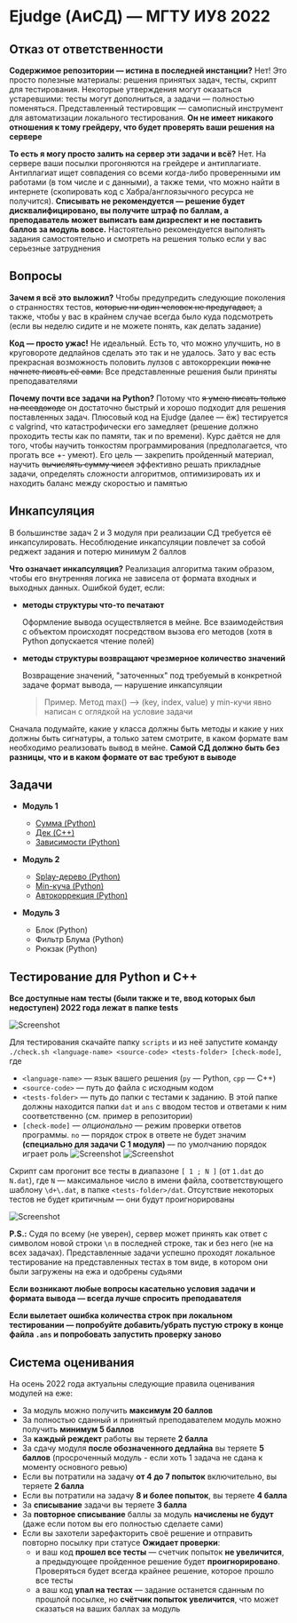 # Ejudge (АиСД) — МГТУ ИУ8 2022

## Отказ от ответственности

**Содержимое репозитории — истина в последней инстанции?**
Нет! Это просто полезные материалы: решения принятых задач, тесты,
скрипт для тестирования.
Некоторые утверждения могут оказаться устаревшими:
тесты могут дополниться, а задачи — полностью поменяться.
Представленный тестировщик —
самописный инструмент для автоматизации локального тестирования.
**Он не имеет никакого отношения к тому грейдеру,
что будет проверять ваши решения на сервере**

**То есть я могу просто залить на сервер эти задачи и всё?**
Нет. На сервере ваши посылки прогоняются на грейдере и антиплагиате.
Антиплагиат ищет совпадения со всеми когда-либо проверенными им работами
(в том числе и с данными), а также теми, что можно найти в интернете
(скопировать код с Хабра/англоязычного ресурса не получится).
**Списывать не рекомендуется — решение будет дисквалифицировано,
вы получите штраф по баллам,
а преподаватель может выписать вам дизреспект
и не поставить баллов за модуль вовсе.**
Настоятельно рекомендуется выполнять задания самостоятельно и
смотреть на решения только если у вас серьезные затруднения

## Вопросы

**Зачем я всё это выложил?**
Чтобы предупредить следующие поколения о странностях тестов,
~~которые ни один человек не предугадает,~~
а также, чтобы у вас в крайнем случае всегда было куда подсмотреть
(если вы неделю сидите и не можете понять, как делать задание)

**Код — просто ужас!**
Не идеальный. Есть то, что можно улучшить, но в круговороте дедлайнов сделать это так и не удалось.
Зато у вас есть прекрасная возможность половить лулзов с автокоррекции ~~пока не начнете писать её сами.~~
Все представленные решения были приняты преподавателями

**Почему почти все задачи на Python?**
Потому что ~~я умею писать только на псевдокоде~~ он достаточно быстрый и хорошо
подходит для решения поставленных задач.
Плюсовый код на Ejudge (далее — ёж) тестируется с valgrind,
что катастрофически его замедляет (решение должно проходить тесты как по памяти, так и по времени).
Курс даётся не для того, чтобы научить тонкостям программирования (предполагается, что прогать все +- умеют).
Его цель — закрепить пройденный материал, научить ~~вычислять сумму чисел~~
эффективно решать прикладные задачи, определять сложности алгоритмов, оптимизировать их
и находить баланс между скоростью и памятью

## Инкапсуляция

В большинстве задач 2 и 3 модуля при реализации СД требуется её инкапсулировать.
Несоблюдение инкапсуляции повлечет за собой реджект задания и потерю минимум 2 баллов

**Что означает инкапсуляция?**
Реализация алгоритма таким образом,
чтобы его внутренняя логика не зависела от формата входных и выходных данных.
Ошибкой будет, если:

- **методы структуры что-то печатают**

  Оформление вывода осуществляется в мейне.
  Все взаимодействия с объектом происходят посредством вызова его методов
  (хотя в Python допускается чтение полей)

- **методы структуры возвращают чрезмерное количество значений**

  Возвращение значений,
  "заточенных" под требуемый в конкретной задаче формат вывода, — нарушение инкапсуляции
  > Пример. Метод max() —> (key, index, value)  у min-кучи явно
  > написан с оглядкой на условие задачи

Сначала подумайте, какие у класса должны быть методы и
какие у них должны быть сигнатуры, а только затем смотрите, в каком
формате вам необходимо реализовать вывод в мейне.
**Самой СД должно быть без разницы, что и в каком формате от вас требуют в выводе**

## Задачи

* **Модуль 1**
    * [Сумма (Python)](module-1/a-sum.py)
    * [Дек (C++)](module-1/b-dequeue.cpp)
    * [Зависимости (Python)](module-1/c-dependencies.py)

* **Модуль 2**
    * [Splay-дерево (Python)](module-2/b-splay-tree.py)
    * [Min-куча (Python)](module-2/c-min-heap.py)
    * [Автокоррекция (Python)](module-2/d-autocorrection.py)

* **Модуль 3**
    * Блок (Python)
    * Фильтр Блума (Python)
    * Рюкзак (Python)

## Тестирование для Python и C++

**Все доступные нам тесты
(были также и те, ввод которых был недоступен)
2022 года лежат в папке tests**

![Screenshot](assets/checker-dequeue.png)

Для тестирования скачайте папку `scripts` и из неё запустите команду
`./check.sh <language-name> <source-code> <tests-folder> [check-mode]`, где

- `<language-name>` — язык вашего решения (`py` — Python, `cpp` — C++)
- `<source-code>` — путь до файла с исходным кодом
- `<tests-folder>` — путь до папки с тестами к заданию.
  В этой папке должны находится папки `dat` и `ans` с вводом тестов
  и ответами к ним соответственно (см. пример в репозитории)
- `[check-mode]` — *опционально* — режим проверки ответов программы.
  `no` — порядок строк в ответе не будет значим **(специально для задачи C 1 модуля)**
  — по умолчанию порядок играет роль
  ![Screenshot](assets/checker-dependencies-no-mistakes.png)
  ![Screenshot](assets/checker-dependencies-no-correct.png)

Скрипт сам прогонит все тесты в диапазоне `[ 1 ; N ]` (от `1.dat` до `N.dat`),
где `N` — максимальное число в имени файла, соответствующего шаблону `\d+\.dat`,
в папке `<tests-folder>/dat`.
Отсутствие некоторых тестов не будет критичным — они будут проигнорированы

![Screenshot](assets/checker-splay-tree.png)

**P.S.:**
Судя по всему (не уверен), сервер может принять как ответ с символом новой строки `\n` в
последней строке, так и без него (не на всех задачах). 
Представленные задачи успешно проходят локальное тестирование
на представленных тестах в том виде, в котором они были загружены на ежа и одобрены судьями

**Если возникают любые вопросы касательно условия задачи и формата вывода — всегда лучше
спросить преподавателя**

**Если вылетает ошибка количества строк при локальном тестировании — попробуйте добавить/убрать
пустую строку в конце файла `.ans` и попробовать запустить проверку заново**

## Система оценивания

На осень 2022 года актуальны следующие правила оценивания модулей на еже:

- За модуль можно получить **максимум 20 баллов**
- За полностью сданный и принятый преподавателем модуль можно получить **минимум 5 баллов**
- За **каждый реждект** работы вы теряете **2 балла**
- За сдачу модуля **после обозначенного дедлайна** вы теряете **5 баллов**
  (просроченный модуль - если хоть 1 задача не сдана к моменту основного ревью)
- Если вы потратили на задачу **от 4 до 7 попыток** включительно, вы теряете **2 балла**
- Если вы потратили на задачу **8 и более попыток**, вы теряете **4 балла**
- За **списывание** задачи вы теряете **3 балла**
- За **повторное списывание** баллы за модуль **начислены не будут**
  (даже если потом вы его полностью сделаете сами)
- Если вы захотели зарефакторить своё решение и отправить повторно посылку при статусе **Ожидает проверки**:
    * и ваш код **прошел все тесты** — счетчик попыток **не увеличится**,
      а предыдующее пройденное решение будет **проигнорировано**.
      Проверяться будет всегда крайнее решение, которое прошло все тесты
    * а ваш код **упал на тестах** — задание останется сданным по прошлой посылке,
      но **счётчик попыток увеличится**, что может сказаться на ваших баллах за модуль